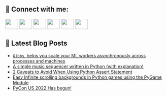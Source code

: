 ## 🔎 Connect with me:
[<img height="32" width="40" src="https://cdn.jsdelivr.net/npm/simple-icons@v5/icons/telegram.svg" />](https://t.me/bullbesh)
[<img height="32" width="40" src="https://cdn.jsdelivr.net/npm/simple-icons@v5/icons/vk.svg" />](https://vk.com/bullbesh)
[<img height="32" width="40" src="https://cdn.jsdelivr.net/npm/simple-icons@v5/icons/twitter.svg" />](https://twitter.com/bullbesh1)
[<img height="32" width="40" src="https://cdn.jsdelivr.net/npm/simple-icons@v5/icons/instagram.svg" />](https://www.instagram.com/bullbesh)
[<img height="32" width="40" src="https://cdn.jsdelivr.net/npm/simple-icons@v5/icons/reddit.svg" />](https://www.reddit.com/user/bullbesh)
[<img height="32" width="40" src="https://cdn.jsdelivr.net/npm/simple-icons@v5/icons/youtube.svg" />](https://www.youtube.com/channel/UCtfjRs6uzgq5mfm8S06WTcg)

## 📕 Latest Blog Posts
<!-- BLOG-POST-LIST:START -->
- [`Gibbs`, helps you scale your ML workers asynchronously across processes and machines](https://www.reddit.com/r/Python/comments/uepimw/gibbs_helps_you_scale_your_ml_workers/)
- [A simple music sequencer written in Python &lpar;with explanation&rpar;](https://www.reddit.com/r/Python/comments/uepab4/a_simple_music_sequencer_written_in_python_with/)
- [2 Caveats to Avoid When Using Python Assert Statement](https://www.reddit.com/r/Python/comments/ueowro/2_caveats_to_avoid_when_using_python_assert/)
- [Easy Infinite scrolling backgrounds in Python games using the PyGame Module](https://www.reddit.com/r/Python/comments/ueo7r2/easy_infinite_scrolling_backgrounds_in_python/)
- [PyCon US 2022 Has begun!](https://www.reddit.com/r/Python/comments/uenus5/pycon_us_2022_has_begun/)
<!-- BLOG-POST-LIST:END -->
